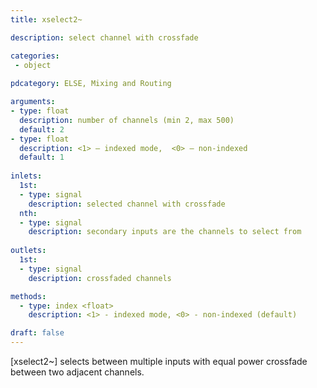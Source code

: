 ```yaml
---
title: xselect2~

description: select channel with crossfade

categories:
 - object
 
pdcategory: ELSE, Mixing and Routing

arguments:
- type: float
  description: number of channels (min 2, max 500)
  default: 2
- type: float
  description: <1> — indexed mode,  <0> — non-indexed
  default: 1
  
inlets:
  1st:
  - type: signal
    description: selected channel with crossfade
  nth:
  - type: signal
    description: secondary inputs are the channels to select from
    
outlets:
  1st:
  - type: signal
    description: crossfaded channels

methods:
  - type: index <float>
    description: <1> - indexed mode, <0> - non-indexed (default)

draft: false
---
```


[xselect2~] selects between multiple inputs with equal power crossfade between two adjacent channels.
